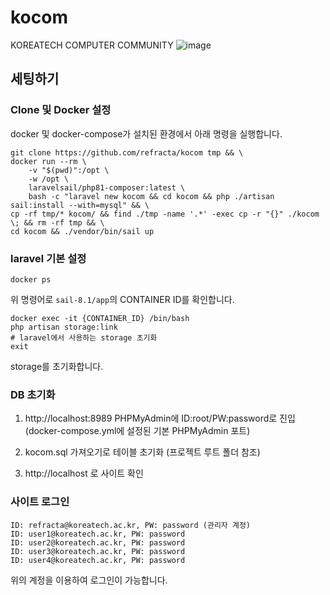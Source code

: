 # kocom

KOREATECH COMPUTER COMMUNITY
![image](https://user-images.githubusercontent.com/58779799/172469567-cafa4b9c-7eb6-4113-8249-59d55d10a8dd.png)

## 세팅하기

### Clone 및 Docker 설정

docker 및 docker-compose가 설치된 환경에서 아래 명령을 실행합니다.

```
git clone https://github.com/refracta/kocom tmp && \
docker run --rm \
    -v "$(pwd)":/opt \
    -w /opt \
    laravelsail/php81-composer:latest \
    bash -c "laravel new kocom && cd kocom && php ./artisan sail:install --with=mysql" && \
cp -rf tmp/* kocom/ && find ./tmp -name '.*' -exec cp -r "{}" ./kocom  \; && rm -rf tmp && \
cd kocom && ./vendor/bin/sail up
```

### laravel 기본 설정

```
docker ps
```

위 명령어로 `sail-8.1/app`의 CONTAINER ID를 확인합니다.

```
docker exec -it {CONTAINER_ID} /bin/bash
php artisan storage:link
# laravel에서 사용하는 storage 초기화
exit
```

storage를 초기화합니다.

### DB 초기화

1. http://localhost:8989 PHPMyAdmin에 ID:root/PW:password로 진입 (docker-compose.yml에 설정된 기본 PHPMyAdmin 포트)

2. kocom.sql 가져오기로 테이블 초기화 (프로젝트 루트 폴더 참조)

3. http://localhost 로 사이트 확인

### 사이트 로그인

```
ID: refracta@koreatech.ac.kr, PW: password (관리자 계정)
ID: user1@koreatech.ac.kr, PW: password
ID: user2@koreatech.ac.kr, PW: password
ID: user3@koreatech.ac.kr, PW: password
ID: user4@koreatech.ac.kr, PW: password
```

위의 계정을 이용하여 로그인이 가능합니다.

